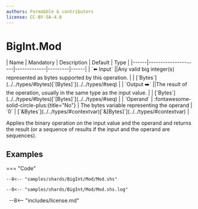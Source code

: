 ```yaml
---
authors: Formabble & contributors
license: CC-BY-SA-4.0
---
```



# BigInt.Mod

<div class="sh-parameters" markdown="1">
| Name | Mandatory | Description | Default | Type |
|------|---------------------|-------------|---------|------|
| `⬅️ Input` ||Any valid big integer(s) represented as bytes supported by this operation. | | [`Bytes`](../../types/#bytes)[`[Bytes]`](../../types/#seq) |
| `Output ➡️` ||The result of the operation, usually in the same type as the input value. | | [`Bytes`](../../types/#bytes)[`[Bytes]`](../../types/#seq) |
| `Operand` | :fontawesome-solid-circle-plus:{title="No"}  | The bytes variable representing the operand | `0` | [`&Bytes`](../../types/#contextvar)[`&[Bytes]`](../../types/#contextvar) |

</div>

Applies the binary operation on the input value and the operand and returns the result (or a sequence of results if the input and the operand are sequences).

## Examples

=== "Code"

  ```x86asm linenums="1"
  --8<-- "samples/shards/BigInt/Mod/Mod.shs"
  ```

  ```
  --8<-- "samples/shards/BigInt/Mod/Mod.shs.log"
  ```
&nbsp;
--8<-- "includes/license.md"

